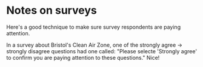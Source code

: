 # Notes on surveys

Here's a good technique to make sure survey respondents are paying attention.

In a survey about Bristol's Clean Air Zone, one of the strongly agree -> strongly disagree questions had one called: "Please selecte 'Strongly agree' to confirm you are paying attention to these questions." Nice!